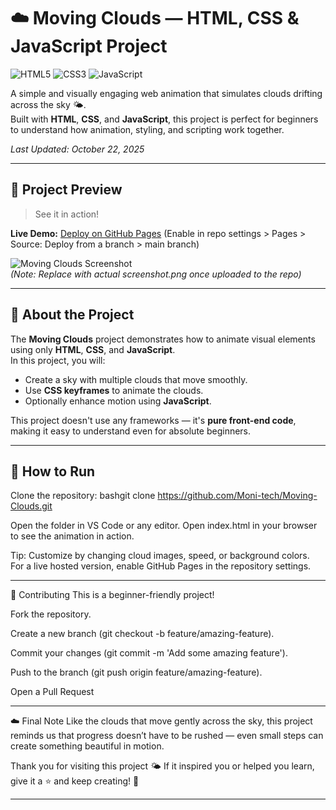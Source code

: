 # ☁️ Moving Clouds — HTML, CSS & JavaScript Project

![HTML5](https://img.shields.io/badge/HTML5-E34F26?style=flat&logo=html5&logoColor=white)
![CSS3](https://img.shields.io/badge/CSS3-1572B6?style=flat&logo=css3&logoColor=white)
![JavaScript](https://img.shields.io/badge/JavaScript-F7DF1E?style=flat&logo=javascript&logoColor=black)

A simple and visually engaging web animation that simulates clouds drifting across the sky 🌤️.  
Built with **HTML**, **CSS**, and **JavaScript**, this project is perfect for beginners to understand how animation, styling, and scripting work together.

*Last Updated: October 22, 2025*

---

## 🌟 Project Preview
> See it in action!  

**Live Demo:** [Deploy on GitHub Pages](https://pages.github.com/) (Enable in repo settings > Pages > Source: Deploy from a branch > main branch)  

![Moving Clouds Screenshot](https://via.placeholder.com/800x400/87CEEB/FFFFFF?text=Moving+Clouds+Animation)  
*(Note: Replace with actual screenshot.png once uploaded to the repo)*

---

## 📝 About the Project
The **Moving Clouds** project demonstrates how to animate visual elements using only **HTML**, **CSS**, and **JavaScript**.  
In this project, you will:
- Create a sky with multiple clouds that move smoothly.
- Use **CSS keyframes** to animate the clouds.
- Optionally enhance motion using **JavaScript**.

This project doesn't use any frameworks — it's **pure front-end code**, making it easy to understand even for absolute beginners.


---


## 🚀 How to Run

Clone the repository:
bashgit clone https://github.com/Moni-tech/Moving-Clouds.git

Open the folder in VS Code or any editor.
Open index.html in your browser to see the animation in action.

Tip: Customize by changing cloud images, speed, or background colors. For a live hosted version, enable GitHub Pages in the repository settings.

---

🤝 Contributing
This is a beginner-friendly project!

Fork the repository.

Create a new branch (git checkout -b feature/amazing-feature).

Commit your changes (git commit -m 'Add some amazing feature').

Push to the branch (git push origin feature/amazing-feature).

Open a Pull Request

---

☁️ Final Note
Like the clouds that move gently across the sky, this project reminds us that progress doesn’t have to be rushed — even small steps can create something beautiful in motion.

Thank you for visiting this project 🌤️
If it inspired you or helped you learn, give it a ⭐ and keep creating! 💙

---





